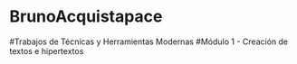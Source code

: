 # BrunoAcquistapace
#Trabajos de Técnicas y Herramientas Modernas
#Módulo 1 - Creación de textos e hipertextos
